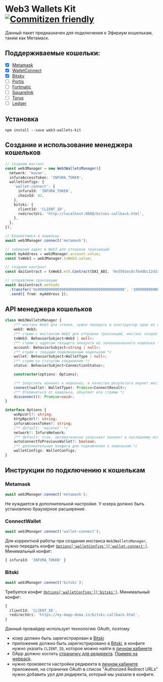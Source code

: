 # Web3 Wallets Kit [![Commitizen friendly](https://img.shields.io/badge/commitizen-friendly-brightgreen.svg)](http://commitizen.github.io/cz-cli/)

Данный пакет предназначен для подключения к Эфириум кошелькам, таким как Метамаск.

## Поддерживаемые кошельки:

- [x] [Metamask](https://metamask.io/)
- [x] [WalletConnect](https://walletconnect.org/)
- [x] [Bitsky](https://www.bitski.com/)
- [ ] [Portis](https://www.portis.io/)
- [ ] [Fortmatic](https://fortmatic.com/)
- [ ] [Squarelink](https://squarelink.com/)
- [ ] [Torus](https://tor.us/)
- [ ] [Ledger](https://www.ledger.com/)

## Установка

`npm install --save web3-wallets-kit`

## Создание и использование менеджера кошельков

```typescript
// Создаем инстанс
const web3Manager = new Web3WalletsManager({
  network: 'kovan',
  infuraAccessToken: 'INFURA_TOKEN',
  walletConfigs: {
    'wallet-connect': {
      infuraId: 'INFURA_TOKEN',
      chainId: 42,
    },
    bitski: {
      clientId: 'CLIENT_ID',
      redirectUri: 'http://localhost:8080/bitski-callback.html',
    },
  },
});

// Коннектимся к кошельку
await web3Manager.connect('metamask');

// забираем адрес и Web3 для отпарвки транзакций
const myAddress = web3Manager.account.value;
const txWeb3 = web3Manager.txWeb3.value;

// создаем контракт
const daiContract = txWeb3.eth.Contract(DAI_ABI, '0x5592ec0cfb4dbc12d3ab100b257153436a1f0fea');

// отправляем транзакцию
await daiContract.methods
  .transfer('0x0000000000000000000000000000000000000000', '1000000000000000000')
  .send({ from: myAddress });
```

## API менеджера кошельков

```typescript
class Web3WalletsManager {
    /** инстанс Web3 для чтения, нужно передать в конструктор одну из опций wsRpcUrl, httpRpcUrl или infuraAccessToken */
    web3: Web3;
    /** стрим с инстансом Web3 для отправки транзакций, инстанс создается после успешного коннекта с кошельком */
    txWeb3: BehaviorSubject<Web3 | null>;
    /** стрим с адресом текущего аккаунта из законнекченного кошелька */
    account: BehaviorSubject<string | null>;
    /** стрим с текущим подключенным кошельком */
    wallet: BehaviorSubject<WalletType | null>;
    /** стрим со статусом соединения */
    status: BehaviorSubject<ConnectionStatus>;

    constructor(options: Options);

    /** Запустить коннект к кошельку, в качестве результата вернет инстанс Web3 для отправки транзакций и адрес аккаунта */
    connect(wallet: WalletType): Promise<ConnectResult>;
    /** Отключиться от кошелька, обнуляет все стримы */
    disconnect(): Promise<void>;
}

interface Options {
    wsRpcUrl?: string;
    httpRpcUrl?: string;
    infuraAccessToken?: string;
    /** default: 'mainnet' */
    network?: InfuraNetwork;
    /** default: true. автоматически запускает коннект к последнему использованному кошельку */
    autoConnectToPreviousWallet?: boolean;
    /** дополнительные конфиги для подключения к кошелькам */
    walletConfigs: WalletConfigs;
}
```

## Инструкции по подключению к кошелькам

### Metamask

```typescript
await web3Manager.connect('metamask');
```

Не нуждается в дополнительной настройке. У юзера должно быть установлено браузерное расширение.

### ConnectWallet

```typescript
await web3Manager.connect('wallet-connect');
```

Для корректной работы при создании инстанса `Web3WalletsManager`, нужно передать конфиг [`Options['walletConfigs']['wallet-connect']`](https://github.com/akropolisio/web3-wallets-kit/blob/master/%40types/walletconnect/web3-provider.d.ts#L7-L23). Минимальный конфиг:

```typescript
{ infuraId: 'INFURA_TOKEN' }
```

### Bitski

```typescript
await web3Manager.connect('bitski');
```

Требуется конфиг [`Options['walletConfigs']['bitski']`](https://github.com/akropolisio/web3-wallets-kit/blob/master/src/Web3WalletsManager/types.ts#L66-L71). Минимальный конфиг:

```typescript
{
  clientId: 'CLIENT_ID',
  redirectUri: 'https://my-dapp-doma.in/bitski-callback.html',
}
```

Данный провайдер использует технологию OAuth, поэтому
- юзер должен быть зарегистрирован в [Bitski](https://www.bitski.com/users/)
- приложение должно быть зарегистрировано в [Bitski](https://www.bitski.com/developers/), в конфиге нужно указать `CLIENT_ID`, которое можно найти в [личном кабинете](https://developer.bitski.com/)
- DApp должно хостить [страничку для редиректа](./assets/bitski/bitski-callback.html). [Пример на webpack](./examples/bitski-callback-webpack.md).
- нужно произвести настройки редиректа в [личном кабинете](https://developer.bitski.com/) приложения, на страничке OAuth в список "Authorized Redirect URLs" нужно добавить урл для редиректа, который мы указали в конфиге.
